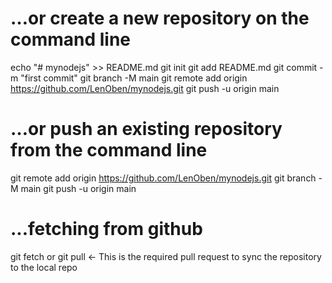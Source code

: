 # …or create a new repository on the command line

echo "# mynodejs" >> README.md
git init
git add README.md
git commit -m "first commit"
git branch -M main
git remote add origin https://github.com/LenOben/mynodejs.git
git push -u origin main

# …or push an existing repository from the command line

git remote add origin https://github.com/LenOben/mynodejs.git
git branch -M main
git push -u origin main

# ...fetching from github

git fetch
or
git pull <- This is the required pull request to sync the repository to  the local repo
